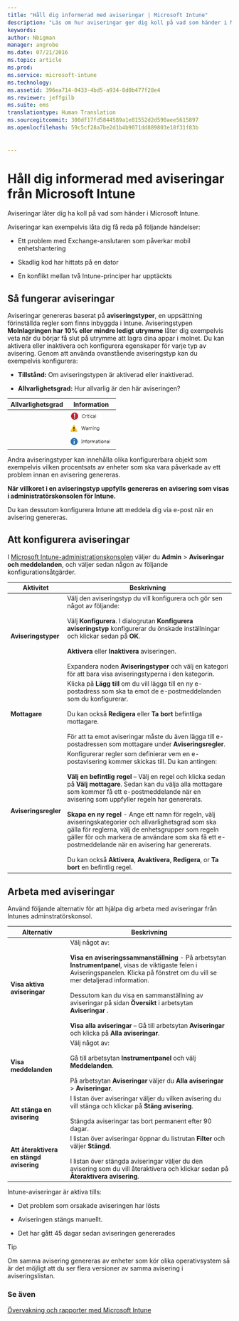 ```yaml
---
title: "Håll dig informerad med aviseringar | Microsoft Intune"
description: "Läs om hur aviseringar ger dig koll på vad som händer i Microsoft Intune."
keywords: 
author: Nbigman
manager: angrobe
ms.date: 07/21/2016
ms.topic: article
ms.prod: 
ms.service: microsoft-intune
ms.technology: 
ms.assetid: 396ea714-0433-4bd5-a934-8d0b477f28e4
ms.reviewer: jeffgilb
ms.suite: ems
translationtype: Human Translation
ms.sourcegitcommit: 300df17fd5844589a1e81552d2d590aee5615897
ms.openlocfilehash: 59c5cf28a7be2d1b4b9071dd889803e18f31f83b


---
```


# Håll dig informerad med aviseringar från Microsoft Intune
Aviseringar låter dig ha koll på vad som händer i Microsoft Intune.

Aviseringar kan exempelvis låta dig få reda på följande händelser:

-   Ett problem med Exchange-anslutaren som påverkar mobil enhetshantering

-   Skadlig kod har hittats på en dator

-   En konflikt mellan två Intune-principer har upptäckts


## Så fungerar aviseringar
Aviseringar genereras baserat på **aviseringstyper**, en uppsättning förinställda regler som finns inbyggda i Intune. Aviseringstypen **Molnlagringen har 10% eller mindre ledigt utrymme** låter dig exempelvis veta när du börjar få slut på utrymme att lagra dina appar i molnet. Du kan aktivera eller inaktivera och konfigurera egenskaper för varje typ av avisering. Genom att använda ovanstående aviseringstyp kan du exempelvis konfigurera:

-   **Tillstånd:** Om aviseringstypen är aktiverad eller inaktiverad.

-   **Allvarlighetsgrad:** Hur allvarlig är den här aviseringen?


|Allvarlighetsgrad|Information|
|--------|-------|
    |![Kritisk varning](../media/Critical-Alert.jpg)|Anger ett allvarligt problem som du bör undersöka så fort som möjligt, exempelvis om skadlig kod har upptäckts på en dator.|
    |![Varning](../media/Warning-Alert.jpg)|Anger ett problem som inte är allvarligt än, men som kan bli allvarligt om du inte tar tag i det. Ett exempel är säkerhetsuppdateringar som väntar på att installeras.|
    |![Informationsavisering](../media/Informational-Alert.jpg)|Visar information som inte är driftskritisk, exempelvis att en ny version av Exchange-anslutaren finns tillgänglig.|

Andra aviseringstyper kan innehålla olika konfigurerbara objekt som exempelvis vilken procentsats av enheter som ska vara påverkade av ett problem innan en avisering genereras.

**När villkoret i en aviseringstyp uppfylls genereras en avisering som visas i administratörskonsolen för Intune.**

Du kan dessutom konfigurera Intune att meddela dig via e-post när en avisering genereras.

## Att konfigurera aviseringar
I [Microsoft Intune-administrationskonsolen](https://manage.microsoft.com) väljer du **Admin** &gt; **Aviseringar och meddelanden**, och väljer sedan någon av följande konfigurationsåtgärder.

|Aktivitet|Beskrivning|
|--------|---------------|
|**Aviseringstyper**|Välj den aviseringstyp du vill konfigurera och gör sen något av följande:<br /><br />Välj **Konfigurera**. I dialogrutan **Konfigurera aviseringstyp** konfigurerar du önskade inställningar och klickar sedan på **OK**.<br /><br />**Aktivera** eller **Inaktivera** aviseringen.<br /><br />Expandera noden **Aviseringstyper** och välj en kategori för att bara visa aviseringstyperna i den kategorin.|
|**Mottagare**|Klicka på **Lägg till** om du vill lägga till en ny e-postadress som ska ta emot de e-postmeddelanden som du konfigurerar.<br /><br />Du kan också **Redigera** eller **Ta bort** befintliga mottagare.<br /><br />För att ta emot aviseringar måste du även lägga till e-postadressen som mottagare under **Aviseringsregler**.|
|**Aviseringsregler**|Konfigurerar regler som definierar vem en e-postavisering kommer skickas till. Du kan antingen:<br /><br />**Välj en befintlig regel** – Välj en regel och klicka sedan på **Välj mottagare**. Sedan kan du välja alla mottagare som kommer få ett e-postmeddelande när en avisering som uppfyller regeln har genererats.<br /><br />**Skapa en ny regel** - Ange ett namn för regeln, välj aviseringskategorier och allvarlighetsgrad som ska gälla för reglerna, välj de enhetsgrupper som regeln gäller för och markera de användare som ska få ett e-postmeddelande när en avisering har genererats.<br /><br />Du kan också **Aktivera**, **Avaktivera**, **Redigera**, or **Ta bort** en befintlig regel.|

## Arbeta med aviseringar
Använd följande alternativ för att hjälpa dig arbeta med aviseringar från Intunes adminstratörskonsol.

|Alternativ|Beskrivning|
|----------|---------------|
|**Visa aktiva aviseringar**|Välj något av:<br /><br />**Visa en aviseringssammanställning** - På arbetsytan **Instrumentpanel**, visas de viktigaste felen i Aviseringspanelen. Klicka på fönstret om du vill se mer detaljerad information.<br /><br />Dessutom kan du visa en sammanställning av aviseringar på sidan **Översikt** i arbetsytan **Aviseringar** .<br /><br />**Visa alla aviseringar** – Gå till arbetsytan **Aviseringar** och klicka på **Alla aviseringar**.|
|**Visa meddelanden**|Välj något av:<br /><br />Gå till arbetsytan **Instrumentpanel** och välj **Meddelanden**.<br /><br />På arbetsytan **Aviseringar** väljer du **Alla aviseringar** &gt; **Aviseringar**.|
|**Att stänga en avisering**|I listan över aviseringar väljer du vilken avisering du vill stänga och klickar på **Stäng avisering**.<br /><br />Stängda aviseringar tas bort permanent efter 90 dagar.|
|**Att återaktivera en stängd avisering**|I listan över aviseringar öppnar du listrutan **Filter** och väljer **Stängd**.<br /><br />I listan över stängda aviseringar väljer du den avisering som du vill återaktivera och klickar sedan på **Återaktivera avisering**.|
Intune-aviseringar är aktiva tills:

-   Det problem som orsakade aviseringen har lösts

-   Aviseringen stängs manuellt.

-   Det har gått 45 dagar sedan aviseringen genererades

> [!TIP]
> Om samma avisering genereras av enheter som kör olika operativsystem så är det möjligt att du ser flera versioner av samma avisering i aviseringslistan.

### Se även
[Övervakning och rapporter med Microsoft Intune](monitoring-and-reports-with-microsoft-intune.md)



<!--HONumber=Jul16_HO4-->



